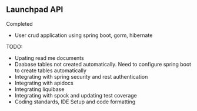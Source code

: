 ## Launchpad API

Completed

 * User crud application using spring boot, gorm, hibernate
 

TODO: 

 * Upating read me documents
 * Daabase tables not created automatically. Need to configure spring boot to create tables automatically
 * Integrating with spring security and rest authentication
 * Integrating with apidocs 
 * Integrating liquibase
 * Integrating with spock and updating test coverage
 * Coding standards, IDE Setup and code formatting
